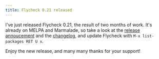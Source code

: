 ```yaml
---
title: Flycheck 0.21 released
---
```


I've just released Flycheck 0.21, the result of two months of work.  It's
already on MELPA and Marmalade, so take a look at the [release annoucement][]
and the [changelog][], and update Flycheck with `M-x list-packages RET U x`.

<!--more-->

Enjoy the new release, and many many thanks for your support!

[release annoucement]: http://www.flycheck.org/2014/08/12/flycheck-0.21.html
[changelog]: http://www.flycheck.org/changes.html#oct-26-2014

